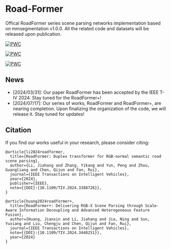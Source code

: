 # Road-Former
Offical RoadFormer series scene parsing networks implementation based on mmsegmentation v1.0.0. All the related code and datasets will be released upon publication.

[![PWC](https://img.shields.io/endpoint.svg?url=https://paperswithcode.com/badge/roadformer-delivering-rgb-x-scene-parsing/thermal-image-segmentation-on-mfn-dataset)](https://paperswithcode.com/sota/thermal-image-segmentation-on-mfn-dataset?p=roadformer-delivering-rgb-x-scene-parsing)  

[![PWC](https://img.shields.io/endpoint.svg?url=https://paperswithcode.com/badge/roadformer-delivering-rgb-x-scene-parsing/semantic-segmentation-on-fmb-dataset)](https://paperswithcode.com/sota/semantic-segmentation-on-fmb-dataset?p=roadformer-delivering-rgb-x-scene-parsing)  

[![PWC](https://img.shields.io/endpoint.svg?url=https://paperswithcode.com/badge/roadformer-delivering-rgb-x-scene-parsing/semantic-segmentation-on-zju-rgb-p)](https://paperswithcode.com/sota/semantic-segmentation-on-zju-rgb-p?p=roadformer-delivering-rgb-x-scene-parsing)  

## News
- [2024/03/31]: Our paper RoadFormer has been accepted by the IEEE T-IV 2024. Stay tuned for the RoadFormer+!
- [2024/07/17]: Our series of works, RoadFormer and RoadFormer+, are nearing completion. Upon finalizing the organization of the code, we will release it. Stay tuned for updates!


## Citation
If you find our works useful in your research, please consider citing:
```
@article{li2024roadformer,
  title={RoadFormer: Duplex transformer for RGB-normal semantic road scene parsing},
  author={Li, Jiahang and Zhang, Yikang and Yun, Peng and Zhou, Guangliang and Chen, Qijun and Fan, Rui},
  journal={IEEE Transactions on Intelligent Vehicles},
  year={2024},
  publisher={IEEE},
  note={{DOI}:{10.1109/TIV.2024.3388726}},
}

@article{huang2024roadformer+,
  title={RoadFormer+: Delivering RGB-X Scene Parsing through Scale-Aware Information Decoupling and Advanced Heterogeneous Feature Fusion},
  author={Huang, Jianxin and Li, Jiahang and Jia, Ning and Sun, Yuxiang and Liu, Chengju and Chen, Qijun and Fan, Rui},
  journal={IEEE Transactions on Intelligent Vehicles},
  note={{DOI}:{10.1109/TIV.2024.3448251}},
  year={2024}
}
```
